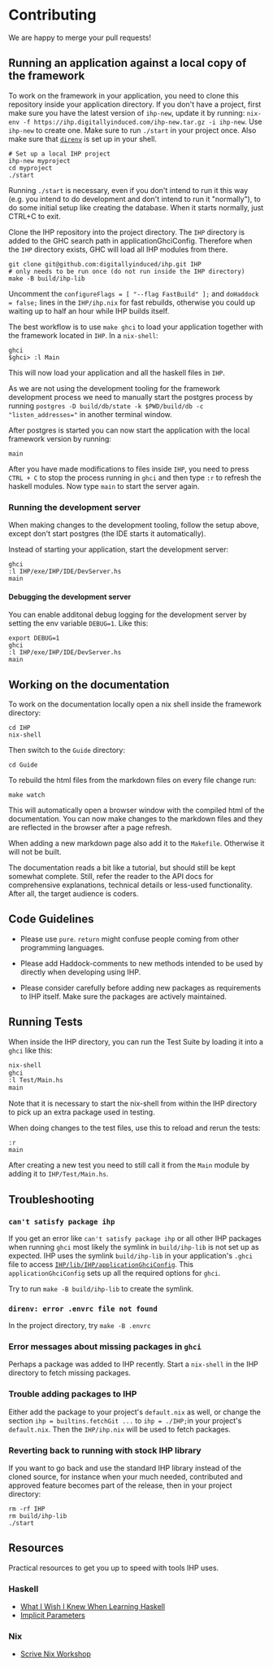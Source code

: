 # Contributing

We are happy to merge your pull requests!

## Running an application against a local copy of the framework

To work on the framework in your application, you need to clone this repository inside your application directory.
If you don't have a project, first make sure you have the latest version of `ihp-new`, update it by running: `nix-env -f https://ihp.digitallyinduced.com/ihp-new.tar.gz -i ihp-new`. Use `ihp-new` to create one. Make sure to run `./start` in your project once. Also make sure that [`direnv`](https://direnv.net/docs/hook.html) is set up in your shell.

```
# Set up a local IHP project
ihp-new myproject
cd myproject
./start
```

Running `./start` is necessary, even if you don't intend to run it this way (e.g. you intend to do development and don't intend to run it "normally"), to do some initial setup like creating the database. When it starts normally, just CTRL+C to exit.

Clone the IHP repository into the project directory. The `IHP` directory is added to the GHC search path in applicationGhciConfig. Therefore when the `IHP` directory exists, GHC will load all IHP modules from there.

```
git clone git@github.com:digitallyinduced/ihp.git IHP
# only needs to be run once (do not run inside the IHP directory)
make -B build/ihp-lib
```

Uncomment the `configureFlags = [ "--flag FastBuild" ];` and `doHaddock = false;` lines in the `IHP/ihp.nix` for fast rebuilds, otherwise you could up waiting up to half an hour while IHP builds itself.

The best workflow is to use `make ghci` to load your application together with the framework located in `IHP`. In a `nix-shell`:

```
ghci
$ghci> :l Main
```

This will now load your application and all the haskell files in `IHP`.

As we are not using the development tooling for the framework development process we need to manually start the postgres process by running `postgres -D build/db/state -k $PWD/build/db -c "listen_addresses="` in another terminal window.

After postgres is started you can now start the application with the local framework version by running:

```
main
```

After you have made modifications to files inside `IHP`, you need to press `CTRL + C` to stop the process running in `ghci` and then type `:r` to refresh the haskell modules. Now type `main` to start the server again.

### Running the development server

When making changes to the development tooling, follow the setup above, except don't start postgres (the IDE starts it automatically).

Instead of starting your application, start the development server:

```
ghci
:l IHP/exe/IHP/IDE/DevServer.hs
main
```

#### Debugging the development server

You can enable additonal debug logging for the development server by setting the env variable `DEBUG=1`. Like this:

```
export DEBUG=1
ghci
:l IHP/exe/IHP/IDE/DevServer.hs
main
```

## Working on the documentation

To work on the documentation locally open a nix shell inside the framework directory:

```
cd IHP
nix-shell
```

Then switch to the `Guide` directory:

```
cd Guide
```

To rebuild the html files from the markdown files on every file change run:

```
make watch
```

This will automatically open a browser window with the compiled html of the documentation. You can now make changes to the markdown files and they are reflected in the browser after a page refresh.

When adding a new markdown page also add it to the `Makefile`. Otherwise it will not be built.

The documentation reads a bit like a tutorial, but should still be kept somewhat complete. Still, refer the reader to the API docs for comprehensive explanations, technical details or less-used functionality. After all, the target audience is coders.

## Code Guidelines

-   Please use `pure`. `return` might confuse people coming from other programming languages.

-   Please add Haddock-comments to new methods intended to be used by directly when developing using IHP.

-   Please consider carefully before adding new packages as requirements to IHP itself. Make sure the packages are actively maintained.

## Running Tests

When inside the IHP directory, you can run the Test Suite by loading it into a `ghci` like this:

```bash
nix-shell
ghci
:l Test/Main.hs
main
```

Note that it is necessary to start the nix-shell from within the IHP directory to pick up an extra package used in testing.

When doing changes to the test files, use this to reload and rerun the tests:

```
:r
main
```

After creating a new test you need to still call it from the `Main` module by adding it to `IHP/Test/Main.hs`.

## Troubleshooting

### `can't satisfy package ihp`

If you get an error like `can't satisfy package ihp` or all other IHP packages when running `ghci` most likely the symlink in `build/ihp-lib` is not set up as expected. IHP uses the symlink `build/ihp-lib` in your application's `.ghci` file to access [`IHP/lib/IHP/applicationGhciConfig`](https://github.com/digitallyinduced/ihp/blob/master/lib/IHP/applicationGhciConfig#L39). This `applicationGhciConfig` sets up all the required options for `ghci`.

Try to run `make -B build/ihp-lib` to create the symlink.

### `direnv: error .envrc file not found`

In the project directory, try `make -B .envrc`

### Error messages about missing packages in `ghci`

Perhaps a package was added to IHP recently. Start a `nix-shell` in the IHP directory to fetch missing packages.

### Trouble adding packages to IHP

Either add the package to your project's `default.nix` as well, or change the section `ihp = builtins.fetchGit ...` to `ihp = ./IHP;`in your project's `default.nix`. Then the `IHP/ihp.nix` will be used to fetch packages.

### Reverting back to running with stock IHP library

If you want to go back and use the standard IHP library instead of the cloned source, for instance when your much needed, contributed and approved feature becomes part of the release, then in your project directory:

```
rm -rf IHP
rm build/ihp-lib
./start
```

## Resources

Practical resources to get you up to speed with tools IHP uses.

### Haskell

-   [What I Wish I Knew When Learning Haskell](http://dev.stephendiehl.com/hask/)
-   [Implicit Parameters](https://downloads.haskell.org/~ghc/latest/docs/html/users_guide/glasgow_exts.html#implicit-parameters)

### Nix

-   [Scrive Nix Workshop](https://scrive.github.io/nix-workshop/)
